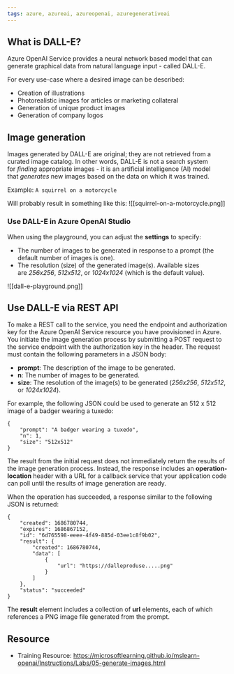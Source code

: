 ```yaml
---
tags: azure, azureai, azureopenai, azuregenerativeai
---
```


## What is DALL-E?

Azure OpenAI Service provides a neural network based model that can generate graphical data from natural language input - called DALL-E.

For every use-case where a desired image can be described:

-   Creation of illustrations
-   Photorealistic images for articles or marketing collateral
-   Generation of unique product images
-   Generation of company logos

## Image generation

Images generated by DALL-E are original; they are not retrieved from a curated image catalog. In other words, DALL-E is not a search system for *finding* appropriate images - it is an artificial intelligence (AI) model that *generates* new images based on the data on which it was trained.

Example: `A squirrel on a motorcycle`

Will probably result in something like this: ![[squirrel-on-a-motorcycle.png]]

### Use DALL-E in Azure OpenAI Studio

When using the playground, you can adjust the **settings** to specify:

-   The number of images to be generated in response to a prompt (the default number of images is one).
-   The resolution (size) of the generated image(s). Available sizes are *256x256*, *512x512*, or *1024x1024* (which is the default value).

![[dall-e-playground.png]]

## Use DALL-E via REST API

To make a REST call to the service, you need the endpoint and authorization key for the Azure OpenAI Service resource you have provisioned in Azure. You initiate the image generation process by submitting a POST request to the service endpoint with the authorization key in the header. The request must contain the following parameters in a JSON body:

-   **prompt**: The description of the image to be generated.
-   **n**: The number of images to be generated.
-   **size**: The resolution of the image(s) to be generated (_256x256_, *512x512*, or *1024x1024*).

For example, the following JSON could be used to generate an 512 x 512 image of a badger wearing a tuxedo:

```
{
    "prompt": "A badger wearing a tuxedo",
    "n": 1,
    "size": "512x512"
}
```

The result from the initial request does not immediately return the results of the image generation process. Instead, the response includes an **operation-location** header with a URL for a callback service that your application code can poll until the results of image generation are ready.

When the operation has succeeded, a response similar to the following JSON is returned:

```
{
    "created": 1686780744,
    "expires": 1686867152,
    "id": "6d765598-eeee-4f49-885d-03ee1c8f9b02",
    "result": {
        "created": 1686780744,
        "data": [
            {
                "url": "https://dalleproduse.....png"
            }
        ]
    },
    "status": "succeeded"
}
```

The **result** element includes a collection of **url** elements, each of which references a PNG image file generated from the prompt.

## Resource

-   Training Resource: https://microsoftlearning.github.io/mslearn-openai/Instructions/Labs/05-generate-images.html
